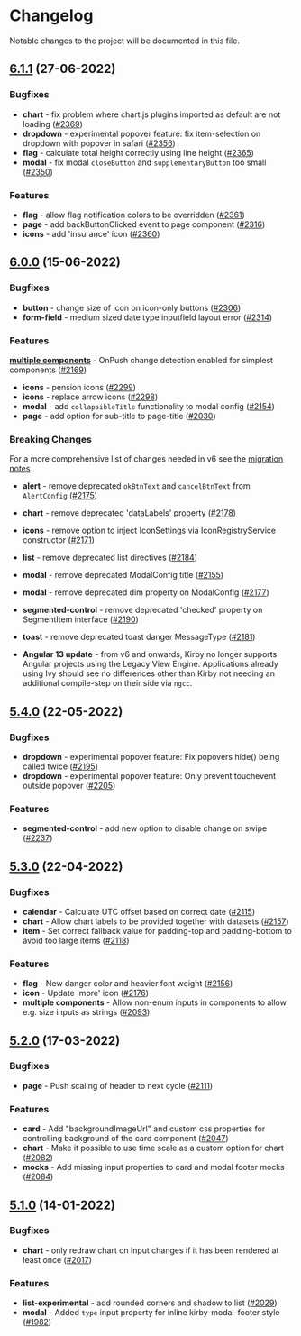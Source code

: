 # Changelog

Notable changes to the project will be documented in this file.

## [6.1.1](https://github.com/kirbydesign/designsystem/pull/2373) (27-06-2022)

### Bugfixes

- **chart** - fix problem where chart.js plugins imported as default are not loading ([#2369](https://github.com/kirbydesign/designsystem/pull/2369))
- **dropdown** - experimental popover feature: fix item-selection on dropdown with popover in safari ([#2356](https://github.com/kirbydesign/designsystem/pull/2356))
- **flag** - calculate total height correctly using line height ([#2365](https://github.com/kirbydesign/designsystem/pull/2365))
- **modal** - fix modal `closeButton` and `supplementaryButton` too small ([#2350](https://github.com/kirbydesign/designsystem/pull/2350))

### Features

- **flag** - allow flag notification colors to be overridden ([#2361](https://github.com/kirbydesign/designsystem/pull/2361))
- **page** - add backButtonClicked event to page component ([#2316](https://github.com/kirbydesign/designsystem/pull/2316))
- **icons** - add 'insurance' icon ([#2360](https://github.com/kirbydesign/designsystem/pull/2360))

## [6.0.0](https://github.com/kirbydesign/designsystem/pull/2337) (15-06-2022)

### Bugfixes

- **button** - change size of icon on icon-only buttons ([#2306](https://github.com/kirbydesign/designsystem/pull/2306))
- **form-field** - medium sized date type inputfield layout error ([#2314](https://github.com/kirbydesign/designsystem/pull/2314))

### Features

**[multiple components](https://github.com/kirbydesign/designsystem/blob/main/MIGRATION.md#additional-performance-notice)** - OnPush change detection enabled for simplest components ([#2169](https://github.com/kirbydesign/designsystem/pull/2169))

- **icons** - pension icons ([#2299](https://github.com/kirbydesign/designsystem/pull/2299))
- **icons** - replace arrow icons ([#2298](https://github.com/kirbydesign/designsystem/pull/2298))
- **modal** - add `collapsibleTitle` functionality to modal config ([#2154](https://github.com/kirbydesign/designsystem/pull/2154))
- **page** - add option for sub-title to page-title ([#2030](https://github.com/kirbydesign/designsystem/pull/2030))

### Breaking Changes

For a more comprehensive list of changes needed in v6 see the [migration notes](https://github.com/kirbydesign/designsystem/blob/main/MIGRATION.md).

- **alert** - remove deprecated `okBtnText` and `cancelBtnText` from `AlertConfig` ([#2175](https://github.com/kirbydesign/designsystem/pull/2175))
- **chart** - remove deprecated 'dataLabels' property ([#2178](https://github.com/kirbydesign/designsystem/pull/2178))
- **icons** - remove option to inject IconSettings via IconRegistryService constructor ([#2171](https://github.com/kirbydesign/designsystem/pull/2171))
- **list** - remove deprecated list directives ([#2184](https://github.com/kirbydesign/designsystem/pull/2184))
- **modal** - remove deprecated ModalConfig title ([#2155](https://github.com/kirbydesign/designsystem/pull/2155))
- **modal** - remove deprecated dim property on ModalConfig ([#2177](https://github.com/kirbydesign/designsystem/pull/2177))
- **segmented-control** - remove deprecated 'checked' property on SegmentItem interface ([#2190](https://github.com/kirbydesign/designsystem/pull/2190))
- **toast** - remove deprecated toast danger MessageType ([#2181](https://github.com/kirbydesign/designsystem/pull/2181))

- **Angular 13 update** - from v6 and onwards, Kirby no longer supports Angular projects using the Legacy View Engine. Applications already using Ivy should see no differences other than Kirby not needing an additional compile-step on their side via `ngcc`.

## [5.4.0](https://github.com/kirbydesign/designsystem/pull/2287) (22-05-2022)

### Bugfixes

- **dropdown** - experimental popover feature: Fix popovers hide() being called twice ([#2195](https://github.com/kirbydesign/designsystem/pull/2195))
- **dropdown** - experimental popover feature: Only prevent touchevent outside popover ([#2205](https://github.com/kirbydesign/designsystem/pull/2205))

### Features

- **segmented-control** - add new option to disable change on swipe ([#2237](https://github.com/kirbydesign/designsystem/pull/2237))

## [5.3.0](https://github.com/kirbydesign/designsystem/pull/2182) (22-04-2022)

### Bugfixes

- **calendar** - Calculate UTC offset based on correct date ([#2115](https://github.com/kirbydesign/designsystem/pull/2115))
- **chart** - Allow chart labels to be provided together with datasets ([#2157](https://github.com/kirbydesign/designsystem/pull/2157))
- **item** - Set correct fallback value for padding-top and padding-bottom to avoid too large items ([#2118](https://github.com/kirbydesign/designsystem/pull/2118))

### Features

- **flag** - New danger color and heavier font weight ([#2156](https://github.com/kirbydesign/designsystem/pull/2156))
- **icon** - Update 'more' icon ([#2176](https://github.com/kirbydesign/designsystem/pull/2176))
- **multiple components** - Allow non-enum inputs in components to allow e.g. size inputs as strings ([#2093](https://github.com/kirbydesign/designsystem/pull/2093))

## [5.2.0](https://github.com/kirbydesign/designsystem/pull/2113) (17-03-2022)

### Bugfixes

- **page** - Push scaling of header to next cycle ([#2111](https://github.com/kirbydesign/designsystem/pull/2111))

### Features

- **card** - Add "backgroundImageUrl" and custom css properties for controlling background of the card component ([#2047](https://github.com/kirbydesign/designsystem/pull/2047))
- **chart** - Make it possible to use time scale as a custom option for chart ([#2082](https://github.com/kirbydesign/designsystem/pull/2082))
- **mocks** - Add missing input properties to card and modal footer mocks ([#2084](https://github.com/kirbydesign/designsystem/pull/2084))

## [5.1.0](https://github.com/kirbydesign/designsystem/pull/2048) (14-01-2022)

### Bugfixes

- **chart** - only redraw chart on input changes if it has been rendered at least once ([#2017](https://github.com/kirbydesign/designsystem/pull/2017))

### Features

- **list-experimental** - add rounded corners and shadow to list ([#2029](https://github.com/kirbydesign/designsystem/pull/2029))
- **modal** - Added `type` input property for inline kirby-modal-footer style ([#1982](https://github.com/kirbydesign/designsystem/pull/1982))

